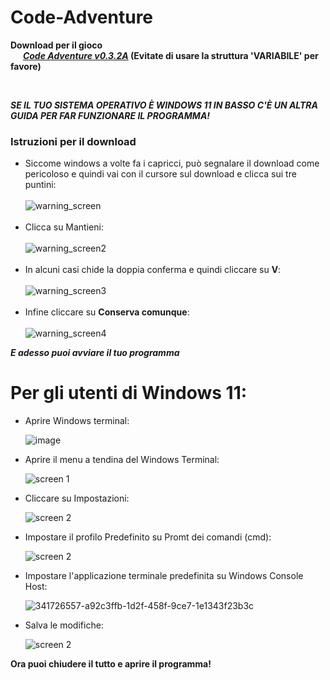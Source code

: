 # Code-Adventure
<p><b>Download per il gioco<br/>
&nbsp  &nbsp  &nbsp  <i><a href="https://github.com/albertomostarda/Code-Adventure/releases/download/v0.3.2-alpha/Code_Adv_v0.3.2A.exe">Code Adventure v0.3.2A</a></i> (Evitate di usare la struttura 'VARIABILE' per favore)</b></p>
<br/><p><b><i>SE IL TUO SISTEMA OPERATIVO È WINDOWS 11 IN BASSO C'È UN ALTRA GUIDA PER FAR FUNZIONARE IL PROGRAMMA!</i></b></p>
<h3>Istruzioni per il download</h3>
  <ul>
    <li>Siccome windows a volte fa i capricci, può segnalare il download come pericoloso e quindi vai con il cursore sul download e clicca sui tre puntini:<br/><br/>
        <img src="https://github.com/albertomostarda/Code-Adventure/assets/167896436/5d8e1e9c-94c0-46f6-88eb-fdf25e115d6e" alt="warning_screen"></li><br/>
    <li>Clicca su Mantieni:<br/><br/>
      <img src="https://github.com/albertomostarda/Code-Adventure/assets/167896436/fe7b3682-8c8c-449e-a23b-98789e726987" alt="warning_screen2"></li><br/>
    <li>In alcuni casi chide la doppia conferma e quindi cliccare su <b>V</b>:<br/><br/>
      <img src="https://github.com/albertomostarda/Code-Adventure/assets/167896436/c90e8457-f713-4868-8dc0-c34eee6adac7" alt="warning_screen3">
    </li> <br/>
    <li>Infine cliccare su <b>Conserva comunque</b>:<br/><br/>
      <img src="https://github.com/albertomostarda/Code-Adventure/assets/167896436/4b841869-a257-4298-93f2-84f45c7ac906" alt="warning_screen4">
    </li>
  </ul>
  <p><b><i>E adesso puoi avviare il tuo programma</i></b></p>

# Per gli utenti di Windows 11:
- Aprire Windows terminal:
  
  ![image](https://github.com/albertomostarda/Code-Adventure/assets/167896436/4eab1d2c-3b7d-4830-90a3-dc07bc939939)
  
- Aprire il menu a tendina del Windows Terminal:
  
  ![screen 1](https://github.com/albertomostarda/Code-Adventure/assets/167896436/a0502bf2-abb8-4e1b-afc8-8fc28d6c2500)

- Cliccare su Impostazioni:

  ![screen 2](https://github.com/albertomostarda/Code-Adventure/assets/167896436/fd84b959-e8eb-49a6-bf03-a1927c99a5d0)

- Impostare il profilo Predefinito su Promt dei comandi (cmd):

  ![screen 2](https://github.com/albertomostarda/Code-Adventure/assets/167896436/b956e0eb-9f17-4382-b975-392aa89af864)

- Impostare l'applicazione terminale predefinita su Windows Console Host:
  
  ![341726557-a92c3ffb-1d2f-458f-9ce7-1e1343f23b3c](https://github.com/albertomostarda/Code-Adventure/assets/167896436/dd548f97-20af-4f42-8acf-697862b80377)

- Salva le modifiche:

  ![screen 2](https://github.com/albertomostarda/Code-Adventure/assets/167896436/01824a14-9f59-4891-87a2-9087a4523401)

**Ora puoi chiudere il tutto e aprire il programma!**
